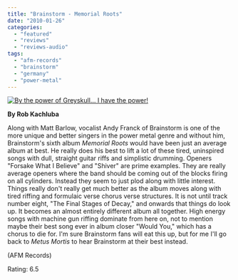 ```yaml
---
title: "Brainstorm - Memorial Roots"
date: "2010-01-26"
categories: 
  - "featured"
  - "reviews"
  - "reviews-audio"
tags: 
  - "afm-records"
  - "brainstorm"
  - "germany"
  - "power-metal"
---
```


[![By the power of Greyskull... I have the power!](http://www.hellbound.ca/wp-content/uploads/2010/01/Brainstorm-Memorial-Roots-300x300.jpg "By the power of Greyskull... I have the power!")](http://www.hellbound.ca/wp-content/uploads/2010/01/Brainstorm-Memorial-Roots.jpg)

**By Rob Kachluba**

Along with Matt Barlow, vocalist Andy Franck of Brainstorm is one of the more unique and better singers in the power metal genre and without him, Brainstorm's sixth album _Memorial Roots_ would have been just an average album at best. He really does his best to lift a lot of these tired, uninspired songs with dull, straight guitar riffs and simplistic drumming. Openers "Forsake What I Believe" and "Shiver" are prime examples. They are really average openers where the band should be coming out of the blocks firing on all cylinders. Instead they seem to just plod along with little interest. Things really don't really get much better as the album moves along with tired riffing and formulaic verse chorus verse structures. It is not until track number eight, "The Final Stages of Decay," and onwards that things do look up. It becomes an almost entirely different album all together. High energy songs with machine gun riffing dominate from here on, not to mention maybe their best song ever in album closer "Would You," which has a chorus to die for. I'm sure Brainstorm fans will eat this up, but for me I'll go back to _Metus Mortis_ to hear Brainstorm at their best instead.

(AFM Records)

Rating: 6.5
